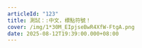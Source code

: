 ```yaml
---
articleId: "123"
title: 測試：:中文，標點符號！
cover: /img/1*30M_EIpjseBwR4XfW-FtgA.png
date: 2025-08-12T19:39:00.000+08:00
---
```

